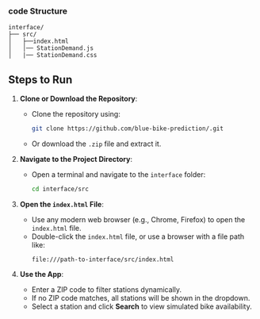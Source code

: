 

### code Structure
```
interface/
├── src/
│   ├──index.html
│   │── StationDemand.js
│   |── StationDemand.css
```

## Steps to Run

1. **Clone or Download the Repository**:
   - Clone the repository using:
     ```bash
     git clone https://github.com/blue-bike-prediction/.git
     ```
   - Or download the `.zip` file and extract it.

2. **Navigate to the Project Directory**:
   - Open a terminal and navigate to the `interface` folder:
     ```bash
     cd interface/src
     ```

3. **Open the `index.html` File**:
   - Use any modern web browser (e.g., Chrome, Firefox) to open the `index.html` file.
   - Double-click the `index.html` file, or use a browser with a file path like:
     ```
     file:///path-to-interface/src/index.html
     ```

4. **Use the App**:
   - Enter a ZIP code to filter stations dynamically.
   - If no ZIP code matches, all stations will be shown in the dropdown.
   - Select a station and click **Search** to view simulated bike availability.


